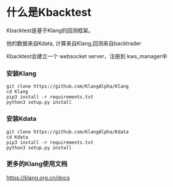 # 什么是Kbacktest

Kbacktest是基于Klang的回测框架。

他的数据来自Kdata, 计算来自Klang,回测来自backtrader

Kbacktest会建立一个 websocket server，注册到 kws_manager中

### 安装Klang
```
git clone https://github.com/KlangAlpha/Klang
cd Klang
pip3 install -r requirements.txt 
python3 setup.py install
```

### 安装Kdata
```
git clone https://github.com/KlangAlpha/Kdata
cd Kdata
pip3 install -r requirements.txt 
python3 setup.py install
```

### 更多的Klang使用文档

https://klang.org.cn/docs
